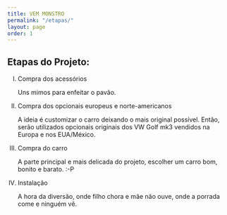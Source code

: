 ```yaml
---
title: VEM MONSTRO
permalink: "/etapas/"
layout: page
order: 1
---
```


<h2>Etapas do Projeto:</h2>


<ol type="I">
<li>Compra dos acess&oacute;rios</li>
<p>Uns mimos para enfeitar o pav&atilde;o.</p>
<li>Compra dos opcionais europeus e norte-americanos</li>
<p>A ideia &eacute; customizar o carro deixando o mais original poss&iacute;vel. Ent&atilde;o, ser&atilde;o utilizados opcionais originais dos VW Golf mk3 vendidos na Europa e nos EUA/M&eacute;xico.</p>
<li>Compra do carro</li>
<p>A parte principal e mais delicada do projeto, escolher um carro bom, bonito e barato. :-P</p>
<li>Instala&ccedil;&atilde;o</li>
<p>A hora da divers&atilde;o, onde filho chora e m&atilde;e n&atilde;o ouve, onde a porrada come e ningu&eacute;m v&ecirc;.</p>
</ol>
